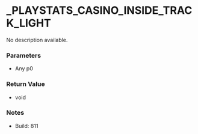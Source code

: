 # _PLAYSTATS_CASINO_INSIDE_TRACK_LIGHT

No description available.

### Parameters
* Any p0

### Return Value
* void

### Notes
* Build: 811

